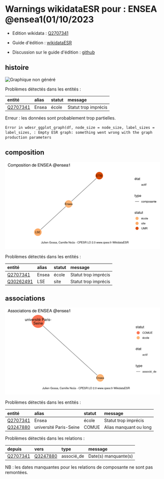 Warnings wikidataESR pour : ENSEA @ensea1(01/10/2023
================

- Edition wikidata : [Q2707341](https://www.wikidata.org/wiki/Q2707341)
- Guide d'édition : [wikidataESR](https://github.com/cpesr/wikidataESR/)

- Discussion sur le guide d'édition : [github](https://github.com/cpesr/wikidataESR/issues)



## histoire 

![Graphique non généré](Q2707341-histoire.png) 

Problèmes détectés dans les entités :

|entité                                             |alias |statut |message              |
|:--------------------------------------------------|:-----|:------|:--------------------|
|[Q2707341](https://www.wikidata.org/wiki/Q2707341) |Ensea |école  |Statut trop imprécis |

 


Erreur : les données sont probablement trop partielles.
```
Error in wdesr_ggplot_graph(df, node_size = node_size, label_sizes = label_sizes, : Empty ESR graph: something went wrong with the graph production parameters

``` 



## composition 

![Graphique non généré](Q2707341-composition.png) 

Problèmes détectés dans les entités :

|entité                                               |alias |statut |message              |
|:----------------------------------------------------|:-----|:------|:--------------------|
|[Q2707341](https://www.wikidata.org/wiki/Q2707341)   |Ensea |école  |Statut trop imprécis |
|[Q30262491](https://www.wikidata.org/wiki/Q30262491) |LSE   |site   |Statut trop imprécis |

 



## associations 

![Graphique non généré](Q2707341-associations.png) 

Problèmes détectés dans les entités :

|entité                                             |alias                  |statut |message                |
|:--------------------------------------------------|:----------------------|:------|:----------------------|
|[Q2707341](https://www.wikidata.org/wiki/Q2707341) |Ensea                  |école  |Statut trop imprécis   |
|[Q3247880](https://www.wikidata.org/wiki/Q3247880) |université Paris-Seine |COMUE  |Alias manquant ou long |

Problèmes détectés dans les relations :

|depuis                                             |vers                                               |type       |message              |
|:--------------------------------------------------|:--------------------------------------------------|:----------|:--------------------|
|[Q2707341](https://www.wikidata.org/wiki/Q2707341) |[Q3247880](https://www.wikidata.org/wiki/Q3247880) |associé_de |Date(s) manquante(s) |

NB : les dates manquantes pour les relations de composante ne sont pas remontées. 

